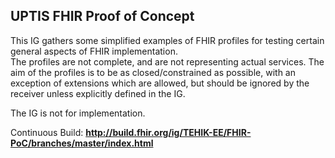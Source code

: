 UPTIS FHIR Proof of Concept
---

This IG gathers some simplified examples of FHIR profiles for testing certain general aspects of FHIR implementation.  
The profiles are not complete, and are not representing actual services. The aim of the profiles is to be as closed/constrained as possible, with an exception of extensions which are allowed, but should be ignored by the receiver unless explicitly defined in the IG.  

The IG is not for implementation.

Continuous Build: __http://build.fhir.org/ig/TEHIK-EE/FHIR-PoC/branches/master/index.html__  



